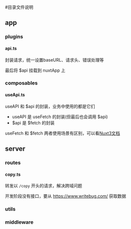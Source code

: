 #目录文件说明


## app

### plugins

#### api.ts

封装请求，统一设置baseURL、请求头、错误处理等

最后将 $api 挂载到 nuxtApp 上

### composables

#### useApi.ts

useAPI 和 $api 的封装，业务中使用的都是它们

- useAPI 是 useFetch 的封装(但最后也会调用 $api)
- $api 是 $fetch 的封装

useFetch 和 $fetch 两者使用场景有区别，可以看[Nuxt3文档](https://nuxt.com/docs/getting-started/data-fetching)

## server

### routes

#### copy.ts

转发以 `/copy` 开头的请求，解决跨域问题

开发阶段没有接口，要从 https://www.writebug.com/ 获取数据




### utils

### middleware



